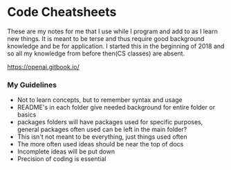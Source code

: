 # Code Cheatsheets

These are my notes for me that I use while I program and add to as I learn new things. It is meant to be terse and thus require good background knowledge and be for application. I started this in the beginning of  2018 and so all my knowledge from before then(CS classes) are absent. 

https://openai.gitbook.io/



### My Guidelines

- Not to learn concepts, but to remember syntax and usage
- README's in each folder give needed background for entire folder or basics
- packages folders will have packages used for specific purposes, general packages often used can be left in the main folder? 
- This isn't not meant to be everything, just things used often
- The more often used ideas should be near the top of docs
- Incomplete ideas will be put down
- Precision of coding is essential 